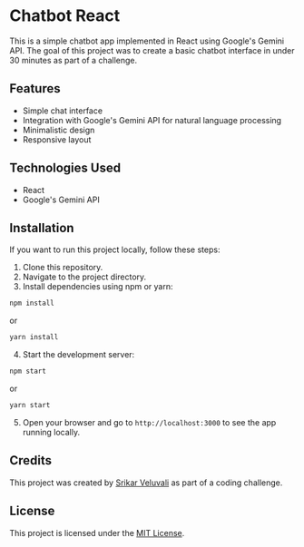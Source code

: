 # Chatbot React

This is a simple chatbot app implemented in React using Google's Gemini API. The goal of this project was to create a basic chatbot interface in under 30 minutes as part of a challenge.

## Features

- Simple chat interface
- Integration with Google's Gemini API for natural language processing
- Minimalistic design
- Responsive layout


## Technologies Used

- React
- Google's Gemini API

## Installation

If you want to run this project locally, follow these steps:

1. Clone this repository.
2. Navigate to the project directory.
3. Install dependencies using npm or yarn:

```bash
npm install
```

or

```bash
yarn install
```

4. Start the development server:

```bash
npm start
```

or

```bash
yarn start
```

5. Open your browser and go to `http://localhost:3000` to see the app running locally.

## Credits

This project was created by [Srikar Veluvali](https://github.com/srikarveluvali) as part of a coding challenge.

## License

This project is licensed under the [MIT License](LICENSE).
